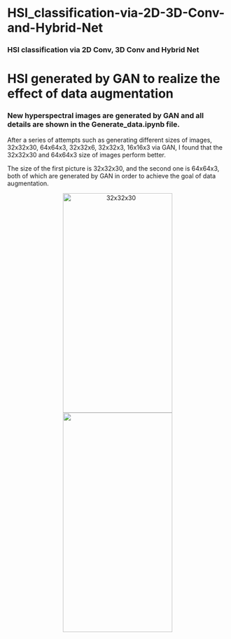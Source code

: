 # HSI_classification-via-2D-3D-Conv-and-Hybrid-Net

### HSI  classification via 2D Conv, 3D Conv and Hybrid Net

# HSI generated by GAN to realize the effect of data augmentation

### New hyperspectral images are generated by GAN and all details are shown in the Generate_data.ipynb file. 
After a series of attempts such as generating different sizes of images, 32x32x30, 64x64x3, 32x32x6, 32x32x3, 16x16x3 via GAN, I found that the 32x32x30 and 64x64x3 size of images perform better.

The size of the first picture is 32x32x30, and the second one is 64x64x3, both of which are generated by GAN in order to achieve the goal of data augmentation.

<div align=center><img src="https://github.com/Robert-Mar/HSI_classification-via-2D-3D-Conv-and-Hybrid-Net/blob/master/GAN_with_different_size/32x32x30_upgrade4.png" title = "32x32x30" width = "250" height= "500">
  

<div align=center><img src="https://github.com/Robert-Mar/HSI_classification-via-2D-3D-Conv-and-Hybrid-Net/blob/master/GAN_with_different_size/64x64x3_upgrade.png" width = "250" height= "500">

